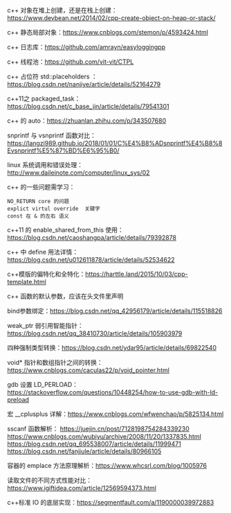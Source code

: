 c++ 对象在堆上创建，还是在栈上创建：https://www.devbean.net/2014/02/cpp-create-object-on-heap-or-stack/

c++ 静态局部对象：https://www.cnblogs.com/stemon/p/4593424.html

c++ 日志库：https://github.com/amrayn/easyloggingpp

c++ 线程池：https://github.com/vit-vit/CTPL

c++ 占位符 std::placeholders ：https://blog.csdn.net/nanjiye/article/details/52164279

c++11之 packaged_task：https://blog.csdn.net/c_base_jin/article/details/79541301

c++ 的 auto：https://zhuanlan.zhihu.com/p/343507680

snprintf 与 vsnprintf 函数对比：https://langzi989.github.io/2018/01/01/C%E4%B8%ADsnprintf%E4%B8%8Evsnprintf%E5%87%BD%E6%95%B0/

linux 系统调用和错误处理： http://www.daileinote.com/computer/linux_sys/02

c++ 的一些问题需学习：

```
NO_RETURN core 的问题
explict virtul override  关键字
const 在 & 的左右 语义
```

c++11 的 enable_shared_from_this 使用：https://blog.csdn.net/caoshangpa/article/details/79392878

c++ 中 define 用法详情：https://blog.csdn.net/u012611878/article/details/52534622

c++模版的偏特化和全特化：https://harttle.land/2015/10/03/cpp-template.html

c++ 函数的默认参数，应该在头文件里声明

bind参数绑定：https://blog.csdn.net/qq_42956179/article/details/115518826

weak_ptr 弱引用智能指针：https://blog.csdn.net/qq_38410730/article/details/105903979

四种强制类型转换：https://blog.csdn.net/ydar95/article/details/69822540

void* 指针和数组指针之间的转换：https://www.cnblogs.com/caculas22/p/void_pointer.html

gdb 设置 LD_PERLOAD：https://stackoverflow.com/questions/10448254/how-to-use-gdb-with-ld-preload

宏 __cplusplus 详解：https://www.cnblogs.com/wfwenchao/p/5825134.html

sscanf 函数解析：
https://juejin.cn/post/7128198754284339230   
 https://www.cnblogs.com/wubiyu/archive/2008/11/20/1337835.html
https://blog.csdn.net/qq_695538007/article/details/11999471
https://blog.csdn.net/fanjiule/article/details/80966105

容器的 emplace 方法原理解析：https://www.whcsrl.com/blog/1005976

读取文件的不同方式性能对比：https://www.igiftidea.com/article/12569594373.html

c++标准 IO 的底层实现：https://segmentfault.com/a/1190000039972883


